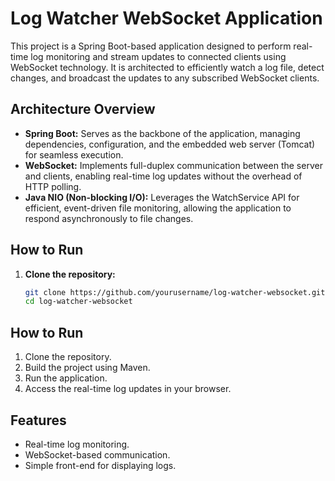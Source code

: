# Log Watcher WebSocket Application

This project is a Spring Boot-based application designed to perform real-time log monitoring and stream updates to connected clients using WebSocket technology. It is architected to efficiently watch a log file, detect changes, and broadcast the updates to any subscribed WebSocket clients.

## Architecture Overview
- **Spring Boot:** Serves as the backbone of the application, managing dependencies, configuration, and the embedded web server (Tomcat) for seamless execution.
- **WebSocket:** Implements full-duplex communication between the server and clients, enabling real-time log updates without the overhead of HTTP polling.
- **Java NIO (Non-blocking I/O):** Leverages the WatchService API for efficient, event-driven file monitoring, allowing the application to respond asynchronously to file changes.

## How to Run
1. **Clone the repository:**
   ```bash
   git clone https://github.com/yourusername/log-watcher-websocket.git
   cd log-watcher-websocket


## How to Run
1. Clone the repository.
2. Build the project using Maven.
3. Run the application.
4. Access the real-time log updates in your browser.

## Features
- Real-time log monitoring.
- WebSocket-based communication.
- Simple front-end for displaying logs.
